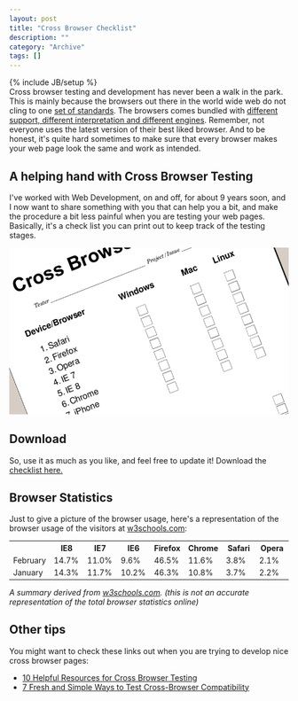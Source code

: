 ```yaml
--- 
layout: post 
title: "Cross Browser Checklist"
description: ""
category: "Archive"
tags: []
---
```

{% include JB/setup %}  
Cross browser testing and development has never been a walk in the park. This is mainly because the browsers out there in the world wide web do not cling to one <a href="http://www.w3.org/standards/webdesign/">set of standards</a>. The browsers comes bundled with <a href="http://en.wikipedia.org/wiki/Comparison_of_web_browsers">different support, different interpretation and different engines</a>. Remember, not everyone uses the latest version of their best liked browser. And to be honest, it's quite hard sometimes to make sure that every browser makes your web page look the same and work as intended. 

## A helping hand with Cross Browser Testing

I've worked with Web Development, on and off, for about 9 years soon, and I now want to share something with you that can help you a bit, and make the procedure a bit less painful when you are testing your web pages. Basically, it's a check list  you can print out to keep track of the testing stages.

<a href="/assets/img/blog/imged8ad929e34f4b1f064b21c33d6c4f14.png" rel="lightbox[article]" title=""><img class="img-responsive img-rounded img-thumbnail" src="/assets/img/blog/imged8ad929e34f4b1f064b21c33d6c4f14.png" alt="imged8ad929e34f4b1f064b21c33d6c4f14.png" title="" /></a>

## Download

So, use it as much as you like, and feel free to update it! Download the <a href="http://phun-ky.net/files/crossbrowserchecklist.pdf">checklist here.</a>


## Browser Statistics

Just to give a picture of the browser usage, here's a representation of the browser usage of the visitors at <a href="http://w3schools.com">w3schools.com</a>:

<table class="table">
<tr class="">
    <th width="12%"></th>
    <th width="12%">IE8</th>
    <th width="12%">IE7</th>
    <th width="12%">IE6</th>
    <th width="12%">Firefox</th>
    <th width="12%">Chrome</th>
    <th width="12%">Safari</th>
    <th width="12%">Opera</th>
  </tr>
 <tr>
    <td>February</td>
    <td>14.7%</td>
    <td>11.0%</td>
    <td>9.6%</td>
    <td>46.5%</td>
    <td>11.6%</td>
    <td>3.8%</td>
    <td>2.1%</td>
  </tr>
 <tr>
    <td>January</td>
    <td>14.3%</td>
    <td>11.7%</td>
    <td>10.2%</td>
    <td>46.3%</td>
    <td>10.8%</td>
    <td>3.7%</td>
    <td>2.2%</td>
  </tr>

</table>

<em>A summary derived from <a href="http://www.w3schools.com/browsers/browsers_stats.asp">w3schools.com</a>. (this is not an accurate representation of the total browser statistics online)</em>



## Other tips

You might want to check these links out when you are trying to develop nice cross browser pages:


* <a href="http://designm.ag/resources/cross-browser-testing/" rel="">10 Helpful Resources for Cross Browser Testing</a>
* <a href="http://freelancefolder.com/7-fresh-and-simple-ways-to-test-cross-browser-compatibility/" rel="">7 Fresh and Simple Ways to Test Cross-Browser Compatibility</a>
